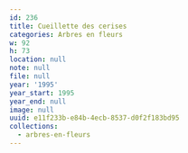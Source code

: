 ```yaml
---
id: 236
title: Cueillette des cerises
categories: Arbres en fleurs
w: 92
h: 73
location: null
note: null
file: null
year: '1995'
year_start: 1995
year_end: null
image: null
uuid: e11f233b-e84b-4ecb-8537-d0f2f183bd95
collections:
  - arbres-en-fleurs
---
```


